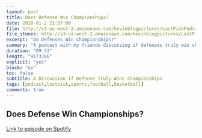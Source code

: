 ```yaml
---
layout: post
title: Does Defense Win Championships?
date: 2020-01-2 21:37:00
file: http://s3-us-west-2.amazonaws.com/kevinblogpictures/LastPickPodcastE1.mp3
file_itunes: http://s3-us-west-2.amazonaws.com/kevinblogpictures/LastPickPodcastE1.m4a
excerpt: "Do Defenses Win Championships?"
summary: "A podcast with my friends discussing if defenses truly win championships"
duration: "09:33"
length: "9173786"
explicit: "yes"
block: "no"
toc: false
subtitle: A Discussion if Defense Truly Wins Championships
tags: [podcast,lastpick,sports,football,basketball]
comments: true
---
```


## Does Defense Win Championships?
[Link to episode on Spotify](https://open.spotify.com/episode/3Z8q56KcGWK0GLzCrwSJHm?si=d8wzSxvlSX2pf86Mk9ZZSg)
